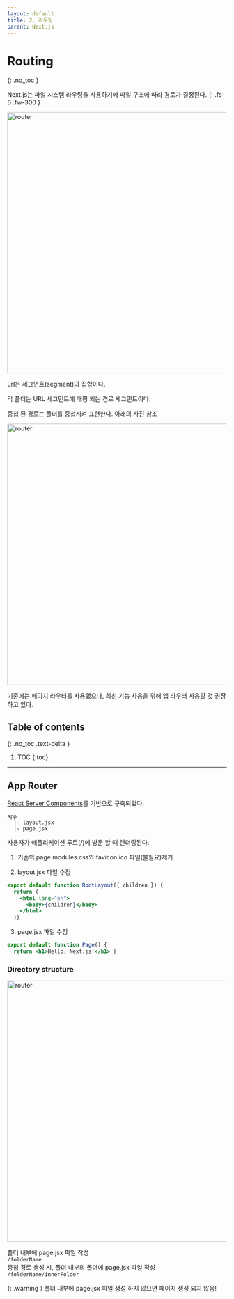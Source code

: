 ```yaml
---
layout: default
title: 2. 라우팅 
parent: Next.js
---
```



# Routing
{: .no_toc }

Next.js는 파일 시스템 라우팅을 사용하기에 파일 구조에 따라 경로가 결정된다. 
{: .fs-6 .fw-300 }


<img src="../../../assets/images/router.png" alt="router" aria-label="Router Image" width="600" height="600">

url은 세그먼트(segment)의 집합이다. 

각 폴더는 URL 세그먼트에 매핑 되는 경로 세그먼트이다. 

중첩 된 경로는 폴더를 중첩시켜 표현한다.
아래의 사진 참조 

<img src="../../../assets/images/router2.png" alt="router" aria-label="Router Image" width="600" height="600"> 


기존에는 페이지 라우터를 사용했으나, 최신 기능 사용을 위해 앱 라우터 사용할 것 권장하고 있다. 


## Table of contents
{: .no_toc .text-delta }

1. TOC
{:toc}

---



## App Router 

[React Server Components](http://127.0.0.1:4000/docs/nextjs/#csr%EA%B3%BC-ssr)를 기반으로 구축되었다. 
```
app
  |- layout.jsx
  |- page.jsx
```
사용자가 애플리케이션 루트(/)에 방문 할 때 렌더링된다. 

1. 기존의 page.modules.css와 favicon.ico 파일(불필요)제거 

2. layout.jsx 파일 수정 
```jsx
export default function RootLayout({ children }) {
  return (
    <html lang="en">
      <body>{children}</body>
    </html>
  )}
```

3. page.jsx 파일 수정
```jsx
export default function Page() {
  return <h1>Hello, Next.js!</h1> }
```


### Directory structure

<img src="../../../assets/images/router3.png" alt="router" aria-label="Router Image" width="600" height="600"> 

폴더 내부에 page.jsx 파일 작성 <br/>
`/folderName` <br/>
중첩 경로 생성 시, 폴더 내부의 폴더에 page.jsx 파일 작성 <br/>
`/folderName/innerFolder`

{: .warning }
폴더 내부에 page.jsx 파일 생성 하지 않으면 페이지 생성 되지 않음!

